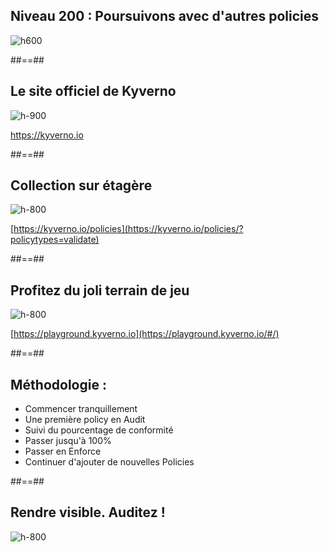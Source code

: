 
<!-- .slide: class="flex-row center" data-background="./assets/volcamp/bkgnd-main2.png"-->
## Niveau 200 : Poursuivons avec d'autres policies
![h600](./assets/lunch/policies-sur-etagere-750.png)



##==##
<!-- .slide: class="flex-row center" data-background="./assets/volcamp/bkgnd-main2.png"-->
## Le site officiel de Kyverno
![h-900](./assets/techready/kyverno-website.png)

https://kyverno.io


##==##
<!-- .slide: class="flex-row center" data-background="./assets/volcamp/bkgnd-main2.png"-->
## Collection sur étagère
![h-800](./assets/lunch/policies-etagere.png)

[https://kyverno.io/policies](https://kyverno.io/policies/?policytypes=validate)


##==##
<!-- .slide: class="flex-row center" data-background="./assets/volcamp/bkgnd-main2.png"-->
## Profitez du joli terrain de jeu
![h-800](./assets/lunch/playground.png)

[https://playground.kyverno.io](https://playground.kyverno.io/#/)

##==##
<!-- .slide: data-background="./assets/volcamp/bkgnd-main2.png"-->
## Méthodologie :
- Commencer tranquillement
- Une première policy en Audit
- Suivi du pourcentage de conformité
- Passer jusqu'à 100%
- Passer en Enforce
- Continuer d'ajouter de nouvelles Policies
<!-- .element: class="list-fragment" -->


##==##
<!-- .slide: class="flex-row center" data-background="./assets/volcamp/bkgnd-main2.png"-->
## Rendre visible. Auditez !
![h-800](./assets/techready/popeye.png)


